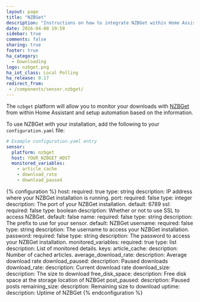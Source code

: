 ```yaml
---
layout: page
title: "NZBGet"
description: "Instructions on how to integrate NZBGet within Home Assistant."
date: 2016-04-08 19:59
sidebar: true
comments: false
sharing: true
footer: true
ha_category:
  - Downloading
logo: nzbget.png
ha_iot_class: Local Polling
ha_release: 0.17
redirect_from:
 - /components/sensor.nzbget/
---
```


The `nzbget` platform will allow you to monitor your downloads with [NZBGet](http://NZBGet.net) from within Home Assistant and setup automation based on the information.

To use NZBGet with your installation, add the following to your `configuration.yaml` file:

```yaml
# Example configuration.yaml entry
sensor:
  platform: nzbget
  host: YOUR_NZBGET_HOST
  monitored_variables:
    - article_cache
    - download_rate
    - download_paused
```

{% configuration %}
host:
  required: true
  type: string
  description: IP address where your NZBGet installation is running.
port:
  required: false
  type: integer
  description: The port of your NZBGet installation.
  default: 6789
ssl:
  required: false
  type: boolean
  description: Whether or not to use SSL to access NZBGet.
  default: false
name:
  required: false
  type: string
  description: The prefix to use for your sensor.
  default: NZBGet
username:
  required: false
  type: string
  description: The username to access your NZBGet installation.
password:
  required: false
  type: string
  description: The password to access your NZBGet installation.
monitored_variables:
  required: true
  type: list
  description: List of monitored details.
  keys:
    article_cache:
      description: Number of cached articles.
    average_download_rate:
      description: Average download rate
    download_paused:
      description: Paused downloads
    download_rate:
      description: Current download rate
    download_size:
      description: The size to download
    free_disk_space:
      description: Free disk space at the storage location of NZBGet
    post_paused:
      description: Paused posts
    remaining_size:
      description: Remaining size to download
    uptime:
      description: Uptime of NZBGet
{% endconfiguration %}
